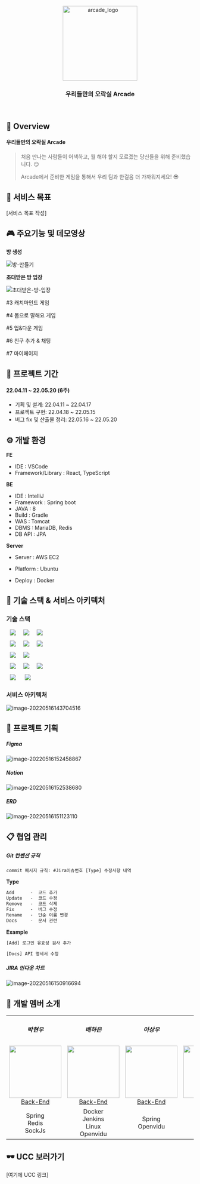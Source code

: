 

<div align="center">
  <br />
  <img src="https://media.discordapp.net/attachments/963235361075626054/974503650846212096/logo_white.png" alt="arcade_logo" style="height: 200px"/>
  <br />
  <h3>우리들만의 오락실 Arcade</h3>
  <br />
</div>




## 🎫 Overview

<div><h4>우리들만의 오락실 Arcade</h4></h4></div>

> 처음 만나는 사람들이 어색하고, 뭘 해야 할지 모르겠는 당신들을 위해 준비했습니다. 😏
>
> Arcade에서 준비한 게임을 통해서 우리 팀과 한걸음 더 가까워지세요! 😎

## 🎲 서비스 목표

[서비스 목표 작성]



## 🎮 주요기능 및 데모영상

**방 생성**

![방-만들기](README.assets/방-만들기.gif)

**초대받은 방 입장**

![초대받은-방-입장](README.assets/초대받은-방-입장.gif)

#3 캐치마인드 게임

#4 몸으로 말해요 게임

#5 업&다운 게임

#6 친구 추가 & 채팅

#7 마이페이지



## 🧭 프로젝트 기간

<div>
    <h4>22.04.11 ~ 22.05.20 (6주)</h4>
    <ul>
        <li>기획 및 설계: 22.04.11 ~ 22.04.17</li>
        <li>프로젝트 구현:  22.04.18 ~ 22.05.15</li>
        <li>버그 fix 및 산출물 정리: 22.05.16 ~ 22.05.20</li>
    </ul>
</div>



## ⚙ 개발 환경

**FE**

- IDE : VSCode
- Framework/Library : React, TypeScript

**BE**

- IDE : IntelliJ
- Framework : Spring boot
- JAVA : 8
- Build : Gradle
- WAS : Tomcat
- DBMS : MariaDB, Redis
- DB API : JPA

**Server**

- Server : AWS EC2
- Platform : Ubuntu

- Deploy : Docker




## 🔗 기술 스택 & 서비스 아키텍처

### 기술 스택

<img src="https://img.shields.io/badge/React-4FC08D?style=for-the-badge&logo=React&logoColor=white" style="height : auto; margin-left : 10px; margin-right : 10px;"/><img src="https://img.shields.io/badge/Typescript-blue?style=for-the-badge&logo=TypeScript&logoColor=white" style="height : auto; margin-left : 10px; margin-right : 10px;"/><img src="https://img.shields.io/badge/WebRTC-black?style=for-the-badge&logo=WebRtc&logoColor=white" style="height : auto; margin-left : 10px; margin-right : 10px;"/> </br>

<img src="https://img.shields.io/badge/Java-007396?style=for-the-badge&logo=Java&logoColor=#007396" style="height : auto; margin-left : 10px; margin-right : 10px;"/><img src="https://img.shields.io/badge/Spring Boot-6DB33F?style=for-the-badge&logo=Spring Boot&logoColor=white" style="height : auto; margin-left : 10px; margin-right : 10px;"/><img src="https://img.shields.io/badge/Amazon S3-569A31?style=for-the-badge&logo=Amazon S3&logoColor=white" style="height : auto; margin-left : 10px; margin-right : 10px;"/></br>

<img src="https://img.shields.io/badge/MySql-005571?style=for-the-badge&logo=Mysql&logoColor=white" style="height : auto; margin-left : 10px; margin-right : 10px;"/><img src="https://img.shields.io/badge/Redis-D24939?style=for-the-badge&logo=Redis&logoColor=white" style="height : auto; margin-left : 10px; margin-right : 10px;"/></br>

<img src="https://img.shields.io/badge/Nginx-009639?style=for-the-badge&logo=NGINX&logoColor=white" style="height : auto; margin-left : 10px; margin-right : 10px;"/><img src="https://img.shields.io/badge/Docker-2496ED?style=for-the-badge&logo=Docker&logoColor=white" style="height : auto; margin-left : 10px; margin-right : 10px;"/><img src="https://img.shields.io/badge/Jenkins-D24939?style=for-the-badge&logo=Jenkins&logoColor=white" style="height : auto; margin-left : 10px; margin-right : 10px;"/></br>

<img src="https://img.shields.io/badge/Jira-0052CC?style=for-the-badge&logo=Jira&logoColor=white" style="height : auto; margin-left : 10px; margin-right : 10px;"/> <img src="https://img.shields.io/badge/GitLab-FCA121?style=for-the-badge&logo=GitLab&logoColor=white" style="height : auto; margin-left : 10px; margin-right : 10px;"/></br>



### 서비스 아키텍처

![image-20220516143704516](README.assets/image-20220516143704516.png)

## 🔨 프로젝트 기획

<div><h5>Figma</h5></div>

![image-20220516152458867](README.assets/image-20220516152458867.png)

<div><h5>Notion</h5></div>

![image-20220516152538680](README.assets/image-20220516152538680.png)

<div><h5>ERD</h5></div>

![image-20220516151123110](README.assets/image-20220516151123110.png)



## 📋 협업 관리

<div><h5>Git 컨벤션 규칙</h5></div>

```xml
commit 메시지 규칙: #Jira이슈번호 [Type] 수정사항 내역
```

**Type**

```xml
Add      -  코드 추가
Update   -  코드 수정
Remove   -  코드 삭제
Fix      -  버그 수정
Rename   -  단순 이름 변경	
Docs     -  문서 관련
```

**Example**

```xml
[Add] 로그인 유효성 검사 추가

[Docs] API 명세서 수정
```

<div><h5>JIRA 번다운 차트</h5></div>

![image-20220516150916694](README.assets/image-20220516150916694.png)



## 🙂 개발 멤버 소개

<table>
    <tr>
      <td align="center">
        <h5>박현우</h5>
      </td>
      <td align="center">
        <h5>배하은</h5>
      </td>
      <td align="center">
        <h5>이상우</h5>
      </td>
      <td align="center">
        <h5>홍승기</h5>
      </td>
      <td align="center">
        <h5>주지환</h5>
      </td>
      <td align="center">
        <h5>김명섭</h5>
      </td>
    </tr>
    <tr>
        <td height="140px" align="center"> <a href="https://github.com/qweadzs">
            <img src="https://avatars.githubusercontent.com/qweadzs" width="140px" /> <br>Back-End</a></td>
        <td height="140px" align="center"> <a href="https://github.com/pear96">
            <img src="https://avatars.githubusercontent.com/pear96" width="140px" /> <br>Back-End</a></td>
        <td height="140px" align="center"> <a href="https://github.com/sangwooYi">
            <img src="https://avatars.githubusercontent.com/sangwooYi" width="140px" /> <br>Back-End</a></td>
        <td height="140px" align="center"> <a href="https://github.com/hongseunggi">
            <img src="https://avatars.githubusercontent.com/hongseunggi" width="140px" /> <br>Front-End</a></td>
        <td height="140px" align="center"> <a href="https://github.com/joojeehwan">
            <img src="https://avatars.githubusercontent.com/joojeehwan" width="140px" /> <br>Front-End</a></td>
        <td height="140px" align="center"> <a href="https://github.com/kimms4142">
            <img src="https://avatars.githubusercontent.com/kimms4142" width="140px" /> <br>Front-End</a></td>        
    </tr>
    <tr>
      <td align="center" style="padding: 0px">
        Spring<br>Redis<br>SockJs
      </td>
      <td align="center">
        Docker<br>Jenkins<br>Linux<br>Openvidu
      </td>
      <td align="center">
        Spring<br>Openvidu
      </td>
      <td align="center">
        TypeScript<br>UI/UX<br>Openvidu
      </td>
      <td align="center">
        TypeScript<br>UI/UX<br>SockJS
      </td>
      <td align="center">
        TypeScript<br>UI/UX<br>Openvidu
      </td>    
    </tr>
</table>


## 🕶 UCC 보러가기

[여기에 UCC 링크]

